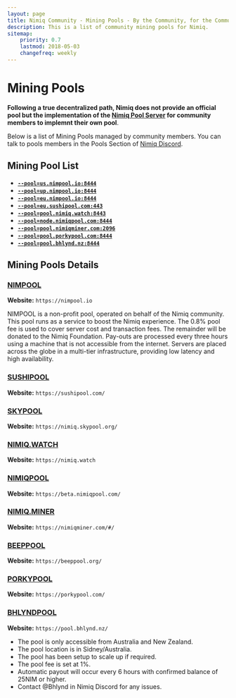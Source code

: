 ```yaml
---
layout: page
title: Nimiq Community - Mining Pools - By the Community, for the Community
description: This is a list of community mining pools for Nimiq.
sitemap:
    priority: 0.7
    lastmod: 2018-05-03
    changefreq: weekly
---
```




# Mining Pools

**Following a true decentralized path, Nimiq does not provide an official pool but the implementation of the [Nimiq Pool Server](https://github.com/nimiq-network/mining-pool) for community members to implemnt their own pool**. 

Below is a list of Mining Pools managed by community members. You can talk to pools members in the Pools Section of [Nimiq Discord](https://discord.gg/92qaVKH).

## Mining Pool List

- [**`--pool=us.nimpool.io:8444`**](#nimpool)
- [**`--pool=up.nimpool.io:8444`**](#nimpool)
- [**`--pool=eu.nimpool.io:8444`**](#nimpool)
- [**`--pool=eu.sushipool.com:443`**](#sushipool)
- [**`--pool=pool.nimiq.watch:8443`**](#nimiq-watch)
- [**`--pool=node.nimiqpool.com:8444`**](#nimiqpool)
- [**`--pool=pool.nimiqminer.com:2096`**](#nimiq-miner)
- [**`--pool=pool.porkypool.com:8444`**](#porkypool)
- [**`--pool=pool.bhlynd.nz:8444`**](#bhlyndpool)

## Mining Pools Details

### [NIMPOOL](https://nimpool.io)

**Website:** `https://nimpool.io`

NIMPOOL is a non-profit pool, operated on behalf of the Nimiq community. This pool runs as a service to boost the Nimiq experience. The 0.8% pool fee is used to cover server cost and transaction fees. The remainder will be donated to the Nimiq Foundation. Pay-outs are processed every three hours using a machine that is not accessible from the internet. Servers are placed across the globe in a multi-tier infrastructure, providing low latency and high availability.

### [SUSHIPOOL](https://sushipool.com/)

**Website:** `https://sushipool.com/`

### [SKYPOOL](https://nimiq.skypool.org/)

**Website:** `https://nimiq.skypool.org/`

### [NIMIQ.WATCH](https://nimiq.watch)

**Website:** `https://nimiq.watch`

### [NIMIQPOOL](https://beta.nimiqpool.com/)

**Website:** `https://beta.nimiqpool.com/`

### [NIMIQ.MINER](https://nimiqminer.com/#/)

**Website:** `https://nimiqminer.com/#/`

### [BEEPPOOL](https://beeppool.org/)

**Website:** `https://beeppool.org/`

### [PORKYPOOL](https://porkypool.com/)

**Website:** `https://porkypool.com/`

### [BHLYNDPOOL](https://pool.bhlynd.nz/)

**Website:** `https://pool.bhlynd.nz/`

- The pool is only accessible from Australia and New Zealand. 
- The pool location is in Sidney/Australia.
- The pool has been setup to scale up if required.
- The pool fee is set at 1%.
- Automatic payout will occur every 6 hours with confirmed balance of 25NIM or higher.
- Contact @Bhlynd in Nimiq Discord for any issues.